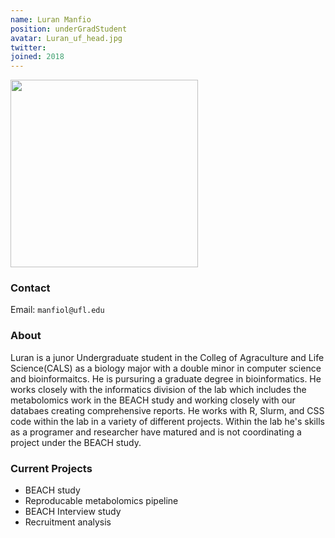```yaml
---
name: Luran Manfio
position: underGradStudent
avatar: Luran_uf_head.jpg
twitter:
joined: 2018
---
```


<img width="300" src="{{site.baseurl}}/images/people/{{page.avatar}}" data-action="zoom">

### Contact

Email: `manfiol@ufl.edu`<br>

### About

Luran is a junor Undergraduate student in the Colleg of Agraculture and Life Science(CALS) as a biology major with a double minor in computer science and bioinformaitcs.
He is pursuring a graduate degree in bioinformatics.
He works closely with the informatics division of the lab which includes the metabolomics work in the BEACH study and working closely with our databaes creating comprehensive reports. 
He works with R, Slurm, and CSS code within the lab in a variety of different projects.
Within the lab he's skills as a programer and researcher have matured and is not coordinating a project under the BEACH study.


### Current Projects

- BEACH study 
- Reproducable metabolomics pipeline
- BEACH Interview study 
- Recruitment analysis 
